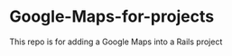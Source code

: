 Google-Maps-for-projects
========================

This repo is for adding a Google Maps into a Rails project
